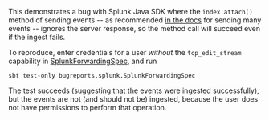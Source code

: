 This demonstrates a bug with Splunk Java SDK where the `index.attach()` method of sending
events -- as recommended [in the docs](http://dev.splunk.com/view/java-sdk/SP-CAAAEJ2) for
sending many events -- ignores the server response, so the method call will succeed even if
the ingest fails.

To reproduce, enter credentials for a user _without_ the `tcp_edit_stream` capability in
[SplunkForwardingSpec](src/test/scala/bugreports/splunk/SplunkForwardingSpec.scala), and run
```
sbt test-only bugreports.splunk.SplunkForwardingSpec
```
The test succeeds (suggesting that the events were ingested successfully), but the events
are not (and should not be) ingested, because the user does not have permissions to perform
that operation.
